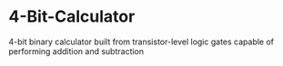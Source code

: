 # 4-Bit-Calculator
4-bit binary calculator built from transistor-level logic gates capable of performing addition and subtraction
